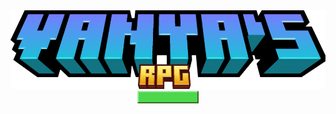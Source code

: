 <!DOCTYPE html>
<html lang="en">
<head>
    <meta charset="UTF-8">
    <meta name="viewport" content="width=device-width, initial-scale=1.0">
    <title>My Website</title>
    <link rel="stylesheet" href="styles.css">
</head>
<body>
    <header class="header">
        <div class="logo center">
            <img src="minecraft_title.png" alt="Minecraft Logo">
        </div>
        <div class="button">
            <img src="join_now.png" alt="Join Now Button">
        </div>
    </header>
</body>
</html>
